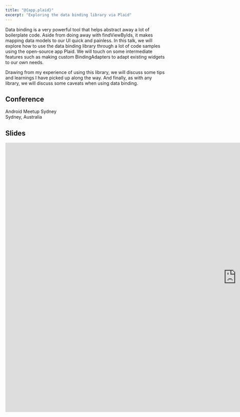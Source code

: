 ```yaml
---
title: "@{app.plaid}"
excerpt: "Exploring the data binding library via Plaid"
---
```


Data binding is a very powerful tool that helps abstract away a lot of boilerplate code. Aside from doing away with findViewByIds, it makes mapping data models to our UI quick and painless. In this talk, we will explore how to use the data binding library through a lot of code samples using the open-source app Plaid. We will touch on some intermediate features such as making custom BindingAdapters to adapt existing widgets to our own needs.

Drawing from my experience of using this library, we will discuss some tips and learnings I have picked up along the way. And finally, as with any library, we will discuss some caveats when using data binding.


## Conference
Android Meetup Sydney  
Sydney, Australia


## Slides
<div class="responsive-embed responsive-embed-16by9">
  <iframe src="https://docs.google.com/presentation/d/e/2PACX-1vT8gLmIiF3VAjCFWkb2kwta23R284_7RGqqHG-ZPJilaG2BiCP7HFG0n-h29DopL66u9m3E6LDYKTkM/embed?start=false&loop=false&delayms=3000" frameborder="0" width="1440" height="839" allowfullscreen="true" mozallowfullscreen="true" webkitallowfullscreen="true"></iframe>
</div>


